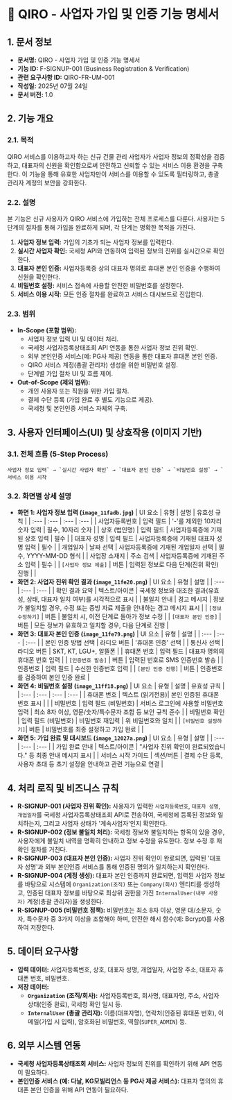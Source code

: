 # 📝 QIRO - 사업자 가입 및 인증 기능 명세서

## 1. 문서 정보

- **문서명:** QIRO - 사업자 가입 및 인증 기능 명세서
- **기능 ID:** F-SIGNUP-001 (Business Registration & Verification)
- **관련 요구사항 ID:** QIRO-FR-UM-001
- **작성일:** 2025년 07월 24일
- **문서 버전:** 1.0

## 2. 기능 개요

### 2.1. 목적

QIRO 서비스를 이용하고자 하는 신규 건물 관리 사업자가 사업자 정보의 정확성을 검증하고, 대표자의 신원을 확인함으로써 안전하고 신뢰할 수 있는 서비스 이용 환경을 구축한다. 이 기능을 통해 유효한 사업자만이 서비스를 이용할 수 있도록 필터링하고, 총괄 관리자 계정의 보안을 강화한다.

### 2.2. 설명

본 기능은 신규 사용자가 QIRO 서비스에 가입하는 전체 프로세스를 다룬다. 사용자는 5단계의 절차를 통해 가입을 완료하게 되며, 각 단계는 명확한 목적을 가진다.

1. **사업자 정보 입력:** 가입의 기초가 되는 사업자 정보를 입력한다.
2. **실시간 사업자 확인:** 국세청 API와 연동하여 입력된 정보의 진위를 실시간으로 확인한다.
3. **대표자 본인 인증:** 사업자등록증 상의 대표자 명의로 휴대폰 본인 인증을 수행하여 신원을 확인한다.
4. **비밀번호 설정:** 서비스 접속에 사용할 안전한 비밀번호를 설정한다.
5. **서비스 이용 시작:** 모든 인증 절차를 완료하고 서비스 대시보드로 진입한다.

### 2.3. 범위

- **In-Scope (포함 범위):**
  - 사업자 정보 입력 UI 및 데이터 처리.
  - 국세청 사업자등록상태조회 API 연동을 통한 사업자 정보 진위 확인.
  - 외부 본인인증 서비스(예: PG사 제공) 연동을 통한 대표자 휴대폰 본인 인증.
  - QIRO 서비스 계정(총괄 관리자) 생성을 위한 비밀번호 설정.
  - 단계별 가입 절차 UI 및 흐름 제어.
- **Out-of-Scope (제외 범위):**
  - 개인 사용자 또는 직원을 위한 가입 절차.
  - 결제 수단 등록 (가입 완료 후 별도 기능으로 제공).
  - 국세청 및 본인인증 서비스 자체의 구축.

## 3. 사용자 인터페이스(UI) 및 상호작용 (이미지 기반)

### 3.1. 전체 흐름 (5-Step Process)

```
사업자 정보 입력` → `실시간 사업자 확인` → `대표자 본인 인증` → `비밀번호 설정` → `서비스 이용 시작
```

### 3.2. 화면별 상세 설명

- **화면 1: 사업자 정보 입력 (`image_11fadb.jpg`)**
| UI 요소 | 유형 | 설명 | 유효성 규칙 |
| :--- | :--- | :--- | :--- |
| 사업자등록번호 | 입력 필드 | '-'를 제외한 10자리 숫자 입력 | 필수, 10자리 숫자 |
| 상호 (법인명) | 입력 필드 | 사업자등록증에 기재된 상호 입력 | 필수 |
| 대표자 성명 | 입력 필드 | 사업자등록증에 기재된 대표자 성명 입력 | 필수 |
| 개업일자 | 날짜 선택 | 사업자등록증에 기재된 개업일자 선택 | 필수, YYYY-MM-DD 형식 |
| 사업장 소재지 | 주소 검색 | 사업자등록증에 기재된 주소 입력 | 필수 |
| `[사업자 정보 제출]` | 버튼 | 입력된 정보로 다음 단계(진위 확인) 진행 | |
- **화면 2: 사업자 진위 확인 결과 (`image_11fe20.png`)**
| UI 요소 | 유형 | 설명 |
| :--- | :--- | :--- |
| 확인 결과 요약 | 텍스트/아이콘 | 국세청 정보와 대조한 결과(유효성, 상태, 대표자 일치 여부)를 시각적으로 표시 |
| 불일치 안내 | 경고 메시지 | 정보가 불일치할 경우, 수정 또는 증빙 자료 제출을 안내하는 경고 메시지 표시 |
| `[정보 수정하기]` | 버튼 | 불일치 시, 이전 단계로 돌아가 정보 수정 |
| `[대표자 본인 인증]` | 버튼 | 모든 정보가 유효하고 일치할 경우, 다음 단계로 진행 |
- **화면 3: 대표자 본인 인증 (`image_11fe79.png`)**
| UI 요소 | 유형 | 설명 |
| :--- | :--- | :--- |
| 본인 인증 방법 선택 | 라디오 버튼 | '휴대폰 인증' 선택 |
| 통신사 선택 | 라디오 버튼 | SKT, KT, LGU+, 알뜰폰 |
| 휴대폰 번호 | 입력 필드 | 대표자 명의의 휴대폰 번호 입력 |
| `[인증번호 발송]` | 버튼 | 입력된 번호로 SMS 인증번호 발송 |
| 인증번호 | 입력 필드 | 수신한 인증번호 입력 |
| `[본인 인증 진행]` | 버튼 | 인증번호를 검증하여 본인 인증 완료 |
- **화면 4: 비밀번호 설정 (`image_11ff18.png`)**
| UI 요소 | 유형 | 설명 | 유효성 규칙 |
| :--- | :--- | :--- | :--- |
| 휴대폰 번호 | 텍스트 (읽기전용)| 본인 인증된 휴대폰 번호 표시 | |
| 비밀번호 | 입력 필드 (비밀번호) | 서비스 로그인에 사용할 비밀번호 입력 | 최소 8자 이상, 영문/숫자/특수문자 조합 등 보안 규칙 준수 |
| 비밀번호 확인 | 입력 필드 (비밀번호) | 비밀번호 재입력 | 위 비밀번호와 일치 |
| `[비밀번호 설정하기]`| 버튼 | 비밀번호를 최종 설정하고 가입 완료 | |
- **화면 5: 가입 완료 및 대시보드 (`image_12027a.png`)**
| UI 요소 | 유형 | 설명 |
| :--- | :--- | :--- |
| 가입 완료 안내 | 텍스트/아이콘 | "사업자 진위 확인이 완료되었습니다." 등 최종 안내 메시지 표시 |
| 서비스 시작 가이드 | 섹션/버튼 | 결제 수단 등록, 사용자 초대 등 초기 설정을 안내하고 관련 기능으로 연결 |

## 4. 처리 로직 및 비즈니스 규칙

- **R-SIGNUP-001 (사업자 진위 확인):** 사용자가 입력한 `사업자등록번호`, `대표자 성명`, `개업일자`를 국세청 사업자등록상태조회 API로 전송하여, 국세청에 등록된 정보와 일치하는지, 그리고 사업자 상태가 '계속사업자'인지 확인한다.
- **R-SIGNUP-002 (정보 불일치 처리):** 국세청 정보와 불일치하는 항목이 있을 경우, 사용자에게 불일치 내역을 명확히 안내하고 정보 수정을 유도한다. 정보 수정 후 재확인 절차를 거친다.
- **R-SIGNUP-003 (대표자 본인 인증):** 사업자 진위 확인이 완료되면, 입력된 '대표자 성명'과 외부 본인인증 서비스를 통해 인증된 명의가 일치하는지 확인한다.
- **R-SIGNUP-004 (계정 생성):** 대표자 본인 인증까지 완료되면, 입력된 사업자 정보를 바탕으로 시스템에 `Organization(조직)` 또는 `Company(회사)` 엔티티를 생성하고, 인증된 대표자 정보를 바탕으로 최상위 권한을 가진 `InternalUser(내부 사용자)` 계정(총괄 관리자)을 생성한다.
- **R-SIGNUP-005 (비밀번호 정책):** 비밀번호는 최소 8자 이상, 영문 대/소문자, 숫자, 특수문자 중 3가지 이상을 조합해야 하며, 안전한 해시 함수(예: Bcrypt)를 사용하여 저장한다.

## 5. 데이터 요구사항

- **입력 데이터:** 사업자등록번호, 상호, 대표자 성명, 개업일자, 사업장 주소, 대표자 휴대폰 번호, 비밀번호.
- **저장 데이터:**
  - **`Organization` (조직/회사):** 사업자등록번호, 회사명, 대표자명, 주소, 사업자 상태(인증 완료), 국세청 확인 일시 등.
  - **`InternalUser` (총괄 관리자):** 이름(대표자명), 연락처(인증된 휴대폰 번호), 이메일(가입 시 입력), 암호화된 비밀번호, 역할(`SUPER_ADMIN`) 등.

## 6. 외부 시스템 연동

- **국세청 사업자등록상태조회 서비스:** 사업자 정보의 진위를 확인하기 위해 API 연동이 필요하다.
- **본인인증 서비스 (예: 다날, KG모빌리언스 등 PG사 제공 서비스):** 대표자 명의의 휴대폰 본인 인증을 위해 API 연동이 필요하다.